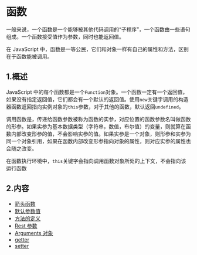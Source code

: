 # 函数

一般来说，一个函数是一个能够被其他代码调用的“子程序”，一个函数由一些语句组成。一个函数接受值作为参数，同时也能返回值。

在 JavaScript 中，函数是一等公民，它们和对象一样有自己的属性和方法，区别在于函数能被调用。

## 1.概述

JavaScript 中的每个函数都是一个`Function`对象。一个函数一定有一个返回值，如果没有指定返回值，它们都会有一个默认的返回值。使用`new`关键字调用的构造器函数返回指向实例对象的`this`参数，对于其他的函数，默认返回`undefined`。

调用函数是，传递给函数参数被称为函数的实参，对应位置的函数参数名叫做函数的形参。如果实参为基本数据类型（字符串，数值，布尔值）的变量，则就算在函数内部改变形参的值，不会影响实参的值。如果实参是一个对象，则形参和实参为同一个对象引用，如果在函数内部改变形参指向对象的属性，则对应实参的属性也会随之改变。

在函数执行环境中，`this`关键字会指向调用函数对象所处的上下文，不会指向该运行函数

## 2.内容

* [箭头函数](/functions/arrow-functions/)
* [默认参数值](/functions/default-parameters/)
* [方法的定义](/functions/method-definitions/)
* [Rest 参数](/functions/rest-parameters/)
* [Arguments 对象](/functions/arguments/)
* [getter](/functions/getter/)
* [setter](/functions/setter/)